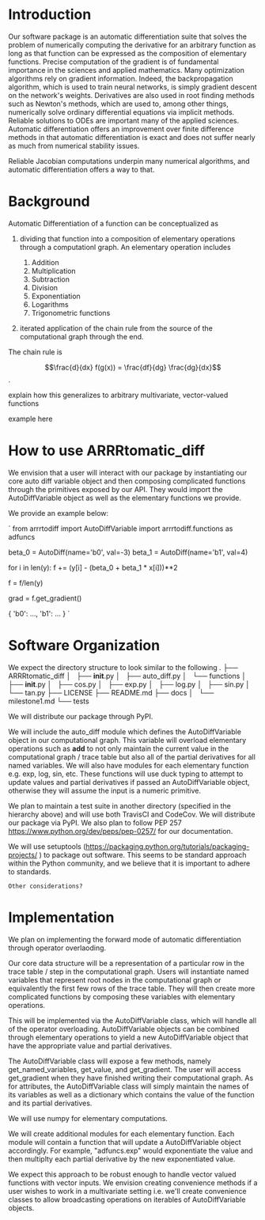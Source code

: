 # Introduction

Our software package is an automatic differentiation suite that solves the problem of numerically computing the derivative for an arbitrary function as long as that function can be expressed as the composition of elementary functions. Precise computation of the gradient is of fundamental importance in the sciences and applied mathematics. Many optimization algorithms rely on gradient information. Indeed, the backpropagation algorithm, which is used to train neural networks, is simply gradient descent on the network's weights. Derivatives are also used in root finding methods such as Newton's methods, which are used to, among other things, numerically solve ordinary differential equations via implicit methods. Reliable solutions to ODEs are important many of the applied sciences. Automatic differentiation offers an improvement over finite difference methods in that automatic differentiation is exact and does not suffer nearly as much from numerical stability issues. 

Reliable Jacobian computations underpin many numerical algorithms, and automatic differentiation offers a way to that.

# Background

Automatic Differentiation of a function can be conceptualized as 

1. dividing that function into a composition of elementary operations through a computationl graph. An elementary operation includes
    1. Addition
    2. Multiplication
    3. Subtraction
    4. Division
    5. Exponentiation
    6. Logarithms
    7. Trigonometric functions
    
2. iterated application of the chain rule from the source of the computational graph through the end.

The chain rule is 

$$\frac{d}{dx} f(g(x)) = \frac{df}{dg} \frac{dg}{dx}$$.

explain how this generalizes to arbitrary multivariate, vector-valued functions

example here

# How to use ARRRtomatic_diff

We envision that a user will interact with our package by instantiating our core auto diff variable object and then composing complicated functions through the primitives exposed by our API. They would import the AutoDiffVariable object as well as the elementary functions we provide.

We provide an example below:

`
from arrrtodiff import AutoDiffVariable
import arrrtodiff.functions as adfuncs

beta_0 = AutoDiff(name='b0', val=-3)
beta_1 = AutoDiff(name='b1', val=4)

for i in len(y):
    f += (y[i] - (beta_0 + beta_1 * x[i]))**2

f = f/len(y)

grad = f.get_gradient()

{
    'b0': ...,
    'b1': ...
}
`

# Software Organization

We expect the directory structure to look similar to the following
.
├── ARRRtomatic_diff
│   ├── __init__.py
│   ├── auto_diff.py
│   └── functions
│       ├── __init__.py
│       ├── cos.py
│       ├── exp.py
│       ├── log.py
│       ├── sin.py
│       └── tan.py
├── LICENSE
├── README.md
├── docs
│   └── milestone1.md
└── tests

We will distribute our package through PyPI.    

We will include the auto_diff module which defines the AutoDiffVariable object in our computational graph. This variable will overload elementary operations such as __add__ to not only maintain the current value in the computational graph / trace table but also all of the partial derivatives for all named variables. We will also have modules for each elementary function e.g. exp, log, sin, etc. These functions will use duck typing to attempt to update values and partial derivatives if passed an AutoDiffVariable object, otherwise they will assume the input is a numeric primitive.

We plan to maintain a test suite in another directory (specified in the hierarchy above) and will use both TravisCI and CodeCov. We will distribute our package via PyPI. We also plan to follow PEP 257 https://www.python.org/dev/peps/pep-0257/ for our documentation.

We will use setuptools (https://packaging.python.org/tutorials/packaging-projects/ ) to package out software. This seems to be standard approach within the Python community, and we believe that it is important to adhere to standards.

    Other considerations?



# Implementation

We plan on implementing the forward mode of automatic differentiation through operator overlaoding. 

Our core data structure will be a representation of a particular row in the trace table / step in the computational graph. Users will instantiate named variables that represent root nodes in the computational graph or equivalently the first few rows of the trace table. They will then create more complicated functions by composing these variables with elementary operations. 

This will be implemented via the AutoDiffVariable class, which will handle all of the operator overloading. AutoDiffVariable objects can be combined through elementary operations to yield a new AutoDiffVariable object that have the appropriate value and partial derivatives. 

The AutoDiffVariable class will expose a few methods, namely get_named_variables, get_value, and get_gradient. The user will access get_gradient when they have finished writing their computational graph. As for attributes, the AutoDiffVariable class will simply maintain the names of its variables as well as a dictionary which contains the value of the function and its partial derivatives.

We will use numpy for elementary computations. 

We will create additional modules for each elementary function. Each module will contain a function that will update a AutoDiffVariable object accordingly. For example, "adfuncs.exp" would exponentiate the value and then multiplty each partial derivative by the new exponentiated value.

We expect this approach to be robust enough to handle vector valued functions with vector inputs. We envision creating convenience methods if a user wishes to work in a multivariate setting i.e. we'll create convenience classes to allow broadcasting operations on iterables of AutoDiffVariable objects.



